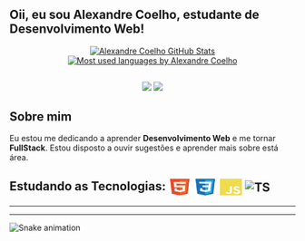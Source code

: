 ## Oii, eu sou Alexandre Coelho, estudante de Desenvolvimento Web!

<div align="center">
  <a href="https://github.com/coelhoalexandre">
  <img height="160em" width="400em" src="https://github-readme-stats.vercel.app/api?username=coelhoalexandre&show_icons=true&theme=dracula&include_all_commits=false&count_private=true" alt="Alexandre Coelho GitHub Stats"/>
  <img height="160em" width="400em" src="https://github-readme-stats.vercel.app/api/top-langs/?username=coelhoalexandre&layout=compact&langs_count=6&theme=dracula" alt="Most used languages by Alexandre Coelho"/>
   
   ##
   
   <a align="right" href="" target="_blank"><img src="https://img.shields.io/badge/Discord-7289DA?style=for-the-badge&logo=discord&logoColor=white" target="_blank"></a> <a align="right" href="" target="_blank"><img src="https://img.shields.io/badge/-LinkedIn-%230077B5?style=for-the-badge&logo=linkedin&logoColor=white" target="_blank"></a>
   
</div>

 ## Sobre mim
 
 Eu estou me dedicando a aprender **Desenvolvimento Web** e me tornar **FullStack**. Estou disposto a ouvir sugestões e aprender mais sobre está área.

   ## Estudando as Tecnologias: <img align="center" alt="HTML" height="30" width="40" src="https://raw.githubusercontent.com/devicons/devicon/master/icons/html5/html5-original.svg"> <img align="center" alt="CSS" height="30" width="40" src="https://raw.githubusercontent.com/devicons/devicon/master/icons/css3/css3-original.svg"> <img align="center" alt="JS" height="30" width="40" src="https://raw.githubusercontent.com/devicons/devicon/master/icons/javascript/javascript-plain.svg"> <img align="center" alt="TS" height="30" width="40" src="https://cdn.jsdelivr.net/gh/devicons/devicon/icons/typescript/typescript-original.svg" /> 

 <hr>

 

<!--  ## Sobre mim
 
 Eu estou me dedicando a aprender **Desenvolvimento Web** e me tornar **FullStack**. Estou disposto a ouvir sugestões e aprender mais sobre está área.

   ## Estudando as Tecnologias: <img align="center" alt="HTML" height="30" width="40" src="https://raw.githubusercontent.com/devicons/devicon/master/icons/html5/html5-original.svg"> <img align="center" alt="CSS" height="30" width="40" src="https://raw.githubusercontent.com/devicons/devicon/master/icons/css3/css3-original.svg"> <img align="center" alt="JS" height="30" width="40" src="https://raw.githubusercontent.com/devicons/devicon/master/icons/javascript/javascript-plain.svg"> <img align="center" alt="TS" height="30" width="40" src="https://cdn.jsdelivr.net/gh/devicons/devicon/icons/typescript/typescript-original.svg" /> 

 <hr> -->
  
<!-- <a align="right" href="" target="_blank"><img src="https://img.shields.io/badge/Discord-7289DA?style=for-the-badge&logo=discord&logoColor=white" target="_blank"></a> <a align="right" href="" target="_blank"><img src="https://img.shields.io/badge/-LinkedIn-%230077B5?style=for-the-badge&logo=linkedin&logoColor=white" target="_blank"></a> -->

<hr>
 
 ![Snake animation](https://github.com/coelhoalexandre/coelhoalexandre/blob/output/github-contribution-grid-snake.svg)
